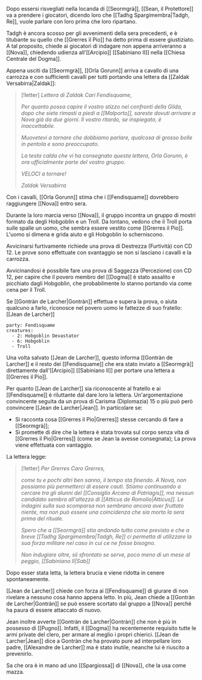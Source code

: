Dopo essersi risvegliati nella locanda di [[Seormgrà]], [[Sean, il Protettore]] va a prendere i giocatori, dicendo loro che [[Tadhg Spargimembra|Tadgh, Re]], vuole parlare con loro prima che loro ripartano.

Tadgh è ancora scosso per gli avvenimenti della sera precedenti, e è titubante su quello che [[Grerres il Pio]] ha detto prima di essere giustiziato. A tal proposito, chiede ai giocatori di indagare non appena arriveranno a [[Nova]], chiedendo udienza all'[[Arcipio]] [[Sabiniano II]] nella [[Chiesa Centrale del Dogma]]. 

Appena usciti da [[Seormgrà]], [[Orla Gorunn]] arriva a cavallo di una carrozza e con sufficienti cavalli per tutti portando una lettera da [[Zaldak Versabirra|Zaldak]]:

> [!letter] *Lettera di Zaldak*
> *Cari Fendisquame,* 
> 
> *Per quanto possa capire il vostro stizzo nei confronti della Gilda, dopo che siete rimasti a piedi a [[Malporto]], sareste dovuti arrivare a Nova già da due giorni. Il vostro ritardo, se inspiegato, è inaccettabile.*
> 
> *Muovetevi a tornare che dobbiamo parlare, qualcosa di grosso bolle in pentola e sono preoccupato.*
> 
> *La testa calda che vi ha consegnato questa lettera, Orla Gorunn, è ora ufficialmente parte del vostro gruppo.* 
> 
> *VELOCI a tornare!*
> 
> *Zaldak Versabirra*

Con i cavalli, [[Orla Gorunn]] stima che i [[Fendisquame]] dovrebbero raggiungere [[Nova]] entro sera. 

Durante la loro marcia verso [[Nova]], il gruppo incontra un gruppo di mostri formato da degli Hobgoblin e un Troll. Da lontano, vedono che il Troll porta sulle spalle un uomo, che sembra essere vestito come [[Grerres il Pio]]. L'uomo si dimena e grida aiuto e gli Hobgoblin lo scherniscono. 

Avvicinarsi furtivamente richiede una prova di Destrezza (Furtività) con CD 12. Le prove sono effettuate con svantaggio se non si lasciano i cavalli e la carrozza. 

Avvicinandosi è possibile fare una prova di Saggezza (Percezione) con CD 12, per capire che il povero membro del [[Dogma]] è stato assalito e picchiato dagli Hobgoblin, che probabilmente lo stanno portando via come cena per il Troll. 

Se [[Gontràn de Larcher|Gontràn]] effettua e supera la prova, o aiuta qualcuno a farlo, riconosce nel povero uomo le fattezze di suo fratello: [[Jean de Larcher]]

```encounter
party: Fendisquame
creatures:
  - 2: Hobgoblin Devastator
  - 6: Hobgoblin
  - Troll
```

Una volta salvato [[Jean de Larcher]], questo informa [[Gontràn de Larcher]] e il resto dei [[Fendisquame]] che era stato inviato a [[Seormgrà]] direttamente dall'[[Arcipio]] [[Sabiniano II]] per portare una lettera a [[Grerres il Pio]]. 

Per quanto [[Jean de Larcher]] sia riconoscente al fratello e ai [[Fendisquame]] è riluttante dal dare loro la lettera. Un'argomentazione convincente seguita da un prova di Carisma (Diplomazia) 15 o più può però convincere [[Jean de Larcher|Jean]]. In particolare se:
- Si racconta cosa [[Grerres il Pio|Grerres]] stesse cercando di fare a [[Seormgrà]];
- Si promette di dire che la lettera è stata trovata sul corpo senza vita di [[Grerres il Pio|Grerres]] (come se Jean la avesse consegnata);
La prova viene effettuata con vantaggio. 

La lettera legge:

> [!letter] *Per Grerres*
> *Caro Grerres,* 
> 
> *come tu e pochi altri ben sanno, il tempo sta finendo.* 
> *A Nova, non possiamo più permetterci di essere cauti. Stiamo continuando a cercare tra gli alunni del [[Consiglio Arcano di Patriagis]], ma nessun candidato sembra all'altezza di [[Atticus de Romolio|Atticus]]. Le indagini sulla sua scomparsa non sembrano ancora aver fruttato niente, ma non può essere una coincidenza che sia morto la sera prima del rituale.* 
> 
> *Spero che a [[Seormgrà]] stia andando tutto come previsto e che a breve [[Tadhg Spargimembra|Tadgh, Re]] ci permetta di utilizzare la sua forza militare nel caso in cui ce ne fosse bisogno.* 
> 
> *Non indugiare oltre, sii sfrontato se serve, poco meno di un mese al peggio,*
> *[[Sabiniano II|Sab]]*

Dopo esser stata letta, la lettera brucia e viene ridotta in cenere spontaneamente. 

[[Jean de Larcher]] chiede con forza ai [[Fendisquame]] di giurare di non rivelare a nessuno cosa hanno appena letto. In più, Jean chiede a [[Gontràn de Larcher|Gontràn]] se può essere scortato dal gruppo a [[Nova]] perché ha paura di essere attaccato di nuovo.

Jean inoltre avverte [[Gontràn de Larcher|Gontràn]] che non è più in possesso di [[Pugno]]. Infatti, il [[Dogma]] ha recentemente requisito tutte le armi private del clero, per armare al meglio i propri chierici. 
[[Jean de Larcher|Jean]] dice a Gontràn che ha provato pure ad interpellare loro padre, [[Alexandre de Larcher]] ma è stato inutile, neanche lui è riuscito a prevenirlo. 

Sa che ora è in mano ad uno [[Spargiossa]] di [[Nova]], che la usa come mazza. 

